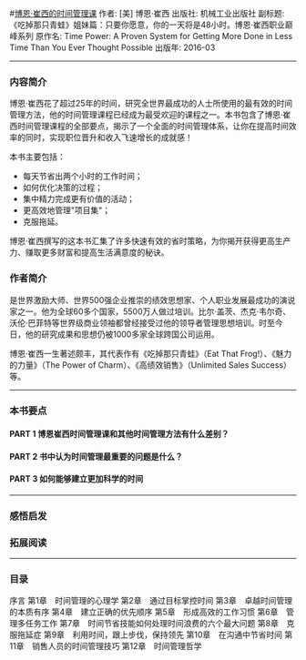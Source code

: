 #[博恩·崔西的时间管理课](https://book.douban.com/subject/26747778/)
作者:  [美] 博恩·崔西
出版社: 机械工业出版社
副标题: 《吃掉那只青蛙》姐妹篇：只要你愿意，你的一天将是48小时。博恩·崔西职业巅峰系列
原作名: Time Power: A Proven System for Getting More Done in Less Time Than You Ever Thought Possible
出版年: 2016-03
***
### 内容简介 
博恩·崔西花了超过25年的时间，研究全世界最成功的人士所使用的最有效的时间管理方法，他的时间管理课程已经成为最受欢迎的课程之一。本书包含了博恩·崔西时间管理课程的全部要点，揭示了一个全面的时间管理体系，让你在提高时间效率的同时，实现职位晋升和收入飞速增长的成就感！

本书主要包括：
- 每天节省出两个小时的工作时间；
- 如何优化决策的过程；
- 集中精力完成更有价值的活动；
- 更高效地管理"项目集"；
- 克服拖延。

博恩·崔西撰写的这本书汇集了许多快速有效的省时策略，为你揭开获得更高生产力、赚取更多财富和提高生活满意度的秘诀。

### 作者简介 
是世界激励大师、世界500强企业推崇的绩效思想家、个人职业发展最成功的演说家之一。他为全球60多个国家，5500万人做过培训。比尔·盖茨、杰克·韦尔奇、沃伦·巴菲特等世界级商业领袖都曾经接受过他的领导者管理思想培训。时至今日，他的研究成果和思想仍被1000多家全球跨国公司运用。

博恩·崔西一生著述颇丰，其代表作有《吃掉那只青蛙》（Eat That Frog!）、《魅力的力量》（The Power of Charm）、《高绩效销售》（Unlimited Sales Success）等。

***
### 本书要点
#### PART 1 博恩崔西时间管理课和其他时间管理方法有什么差别？

#### PART 2 书中认为时间管理最重要的问题是什么？

#### PART 3 如何能够建立更加科学的时间
***
### 感悟启发
### 拓展阅读
***
### 目录
序言
第1章　时间管理的心理学
第2章　通过目标掌控时间
第3章　卓越时间管理的本质有序
第4章　建立正确的优先顺序
第5章　形成高效的工作习惯
第6章　管理多任务工作
第7章　时间节省技能如何处理时间浪费的六个最大问题
第8章　克服拖延症
第9章　利用时间，跟上步伐，保持领先
第10章　在沟通中节省时间
第11章　销售人员的时间管理技巧
第12章　时间管理哲学